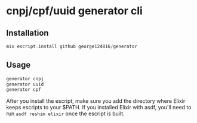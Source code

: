# cnpj/cpf/uuid generator cli

## Installation

```elixir
mix escript.install github george124816/generator
```

## Usage
```elixir
generator cnpj
generator uuid
generator cpf
```

After you install the escript, make sure you add the directory where Elixir keeps escripts to your $PATH. If you installed Elixir with asdf, you'll need to run `asdf reshim elixir` once the escript is built.